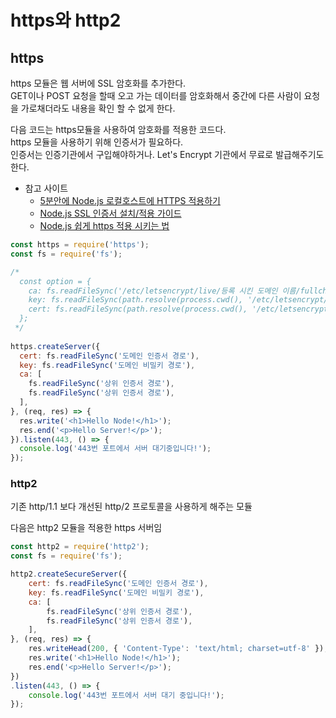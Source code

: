 # https와 http2

## https
https 모듈은 웹 서버에 SSL 암호화를 추가한다.  
GET이나 POST 요청을 할때 오고 가는 데이터를 암호화해서 중간에 다른 사람이 요청을 가로채더라도 내용을 확인 할 수 없게 한다.
  
다음 코드는 https모듈을 사용하여 암호화를 적용한 코드다.  
https 모듈을 사용하기 위해 인증서가 필요하다.  
인증서는 인증기관에서 구입해야하거나. Let's Encrypt 기관에서 무료로 발급해주기도 한다.

- 참고 사이트
  - [5분안에 Node.js 로컬호스트에 HTTPS 적용하기](https://techlog.io/Server/HTTPS/5%EB%B6%84%EC%95%88%EC%97%90-node-js-%EB%A1%9C%EC%BB%AC%ED%98%B8%EC%8A%A4%ED%8A%B8%EC%97%90-https-%EC%A0%81%EC%9A%A9%ED%95%98%EA%B8%B0/)
  - [Node.js SSL 인증서 설치/적용 가이드](https://www.sslcert.co.kr/guides/Node-js-SSL-Certificates-Install)
  - [Node.js 쉽게 https 적용 시키는 법](https://velog.io/@alskt0419/Node.js-%EC%89%BD%EA%B2%8C-https-%EC%A0%81%EC%9A%A9-%EC%8B%9C%ED%82%A4%EB%8A%94-%EB%B2%95)
```js
const https = require('https');
const fs = require('fs');

/*
  const option = {
    ca: fs.readFileSync('/etc/letsencrypt/live/등록 시킨 도메인 이름/fullchain.pem'),
    key: fs.readFileSync(path.resolve(process.cwd(), '/etc/letsencrypt/live/등록 시킨 도메인 이름/privkey.pem'), 'utf8').toString(),
    cert: fs.readFileSync(path.resolve(process.cwd(), '/etc/letsencrypt/live/등록 시킨 도메인 이름/cert.pem'), 'utf8').toString(),
  };
 */
 
https.createServer({
  cert: fs.readFileSync('도메인 인증서 경로'),
  key: fs.readFileSync('도메인 비밀키 경로'),
  ca: [
    fs.readFileSync('상위 인증서 경로'),
    fs.readFileSync('상위 인증서 경로'),
  ],
}, (req, res) => {
  res.write('<h1>Hello Node!</h1>');
  res.end('<p>Hello Server!</p>');
}).listen(443, () => {
  console.log('443번 포트에서 서버 대기중입니다!');
});
```

### http2
기존 http/1.1 보다 개선된 http/2 프로토콜을 사용하게 해주는 모듈
  
다음은 http2 모듈을 적용한 https 서버임
```js
const http2 = require('http2');
const fs = require('fs');

http2.createSecureServer({
    cert: fs.readFileSync('도메인 인증서 경로'),
    key: fs.readFileSync('도메인 비밀키 경로'),
    ca: [
        fs.readFileSync('상위 인증서 경로'),
        fs.readFileSync('상위 인증서 경로'),
    ],
}, (req, res) => {
    res.writeHead(200, { 'Content-Type': 'text/html; charset=utf-8' });
    res.write('<h1>Hello Node!</h1>');
    res.end('<p>Hello Server!</p>');
})
.listen(443, () => {
    console.log('443번 포트에서 서버 대기 중입니다!');
});
```